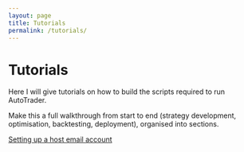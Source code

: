 ```yaml
---
layout: page
title: Tutorials
permalink: /tutorials/
---
```

# Tutorials
Here I will give tutorials on how to build the scripts required to run AutoTrader.


Make this a full walkthrough from start to end (strategy development, optimisation, backtesting, deployment), organised into sections.

[Setting up a host email account](host-email-account)

